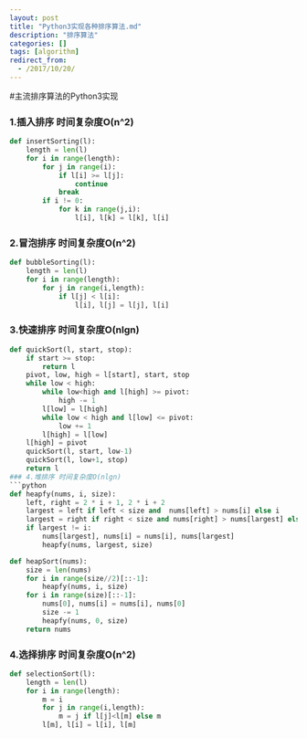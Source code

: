 ```yaml
---
layout: post
title: "Python3实现各种排序算法.md"
description: "排序算法"
categories: []
tags: [algorithm]
redirect_from:
  - /2017/10/20/
---
```

#主流排序算法的Python3实现
### 1.插入排序 时间复杂度O(n^2)
```python
def insertSorting(l):
    length = len(l)
    for i in range(length):
        for j in range(i):
            if l[i] >= l[j]:
                continue
            break
        if i != 0:
            for k in range(j,i):
                l[i], l[k] = l[k], l[i]
```
### 2.冒泡排序 时间复杂度O(n^2)
```python
def bubbleSorting(l):
    length = len(l)
    for i in range(length):
        for j in range(i,length):
            if l[j] < l[i]:
                l[i], l[j] = l[j], l[i]
```
### 3.快速排序 时间复杂度O(nlgn)
```python
def quickSort(l, start, stop):
    if start >= stop:
        return l
    pivot, low, high = l[start], start, stop
    while low < high:
        while low<high and l[high] >= pivot:
            high -= 1
        l[low] = l[high]
        while low < high and l[low] <= pivot:
            low += 1
        l[high] = l[low]
    l[high] = pivot
    quickSort(l, start, low-1)
    quickSort(l, low+1, stop)
    return l
### 4.堆排序 时间复杂度O(nlgn)
```python
def heapfy(nums, i, size):
    left, right = 2 * i + 1, 2 * i + 2
    largest = left if left < size and  nums[left] > nums[i] else i
    largest = right if right < size and nums[right] > nums[largest] else largest
    if largest != i:
        nums[largest], nums[i] = nums[i], nums[largest]
        heapfy(nums, largest, size)

def heapSort(nums):
    size = len(nums)
    for i in range(size//2)[::-1]:
        heapfy(nums, i, size)
    for i in range(size)[::-1]:
        nums[0], nums[i] = nums[i], nums[0]
        size -= 1
        heapfy(nums, 0, size)
    return nums
```
### 4.选择排序 时间复杂度O(n^2)
```python
def selectionSort(l):
    length = len(l)
    for i in range(length):
        m = i
        for j in range(i,length):
            m = j if l[j]<l[m] else m
        l[m], l[i] = l[i], l[m]
```
